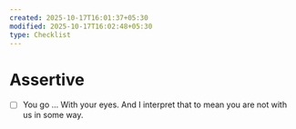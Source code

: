 ```yaml
---
created: 2025-10-17T16:01:37+05:30
modified: 2025-10-17T16:02:48+05:30
type: Checklist
---
```


# Assertive

- [ ] You go ... With your eyes. And I interpret that to mean you are not with us in some way.
